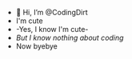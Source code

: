 - 👋 Hi, I’m @CodingDirt
- I'm cute
- -Yes, I know I'm cute-
- *But I know nothing about coding*
- Now byebye

<!---
CodingDirt/CodingDirt is a ✨ special ✨ repository because its `README.md` (this file) appears on your GitHub profile.
You can click the Preview link to take a look at your changes.
--->
